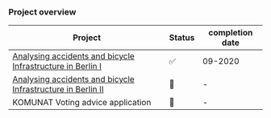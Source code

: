 ### Project overview

|Project       |Status |completion date|
|------        |------ |-------------- |
|[Analysing accidents and bicycle Infrastructure in Berlin I](https://github.com/CorrelAid/xberlin)|✅ | 09-2020|
| [Analysing accidents and bicycle Infrastructure in Berlin II](https://github.com/anneumann1/berlinbike)|🚧| -|
| KOMUNAT Voting advice application|🚧| -|

<!--
**anneumann1/anneumann1** is a ✨ _special_ ✨ repository because its `README.md` (this file) appears on your GitHub profile.



#Here are some ideas to get you started:
# Hi there 👋 

# 🔭 I’m currently working on ...
# 🌱 I’m currently learning ...
# 👯 I’m looking to collaborate on ...
# 🤔 I’m looking for help with ...
# 💬 Ask me about ...
# 📫 How to reach me: ...
# 😄 Pronouns: ...
# ⚡ Fun fact: ...

